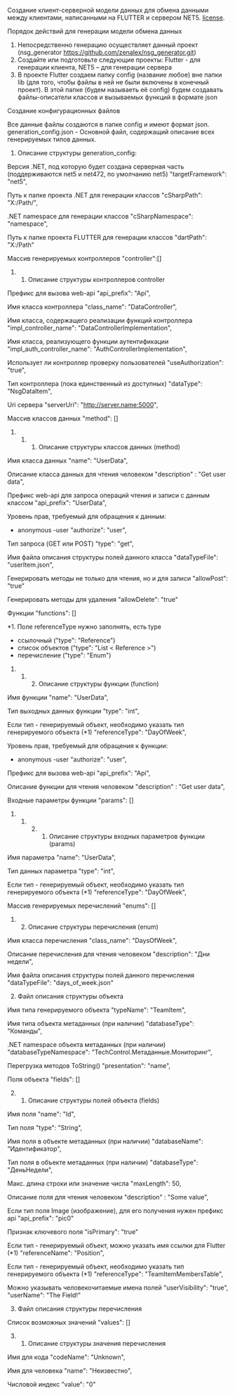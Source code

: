 Создание клиент-серверной модели данных для обмена данными между клиентами, написанными на FLUTTER и сервером NET5.
[license](https://github.com/dart-lang/stagehand/blob/master/LICENSE).


Порядок действий для генерации модели обмена данных

1.	Непосредственно генерацию осуществляет данный проект (nsg_generator https://github.com/zenalex/nsg_generator.git)
2.	Создайте или подготовьте следующие проекты: Flutter  - для генерации клиента, NET5 – для генерации сервера
3.	В проекте Flutter создаем папку сonfig (название любое) вне папки lib (для того, чтобы файлы в ней не были включены в конечный проект). В этой папке (будем называеть её config) будем создавать файлы-описатели классов и вызываемых функций в формате json



Создание конфигурационных файлов 

Все данные файлы создаются в папке config и имеют формат json.
generation_config.json - Основной файл, содержащий описание всех генерируемых типов данных.


1. Описание структуры generation_config:

Версия .NET, под которую будет создана серверная часть (поддерживаются net5 и net472, по умолчанию net5) 
"targetFramework": "net5",

Путь к папке проекта .NET для генерации классов
"cSharpPath": "X:/Path/",

.NET namespace для генерации классов
"cSharpNamespace": "namespace",

Путь к папке проекта FLUTTER для генерации классов
"dartPath": "X:/Path"

Массив генерируемых контроллеров
"controller":[]


1. 1. Описание структуры контроллеров controller

Префикс для вызова web-api
"api_prefix": "Api",

Имя класса контроллера
"class_name": "DataController",

Имя класса, содержащего реализации функций контроллера
"impl_controller_name": "DataControllerImplementation",

Имя класса, реализующего функции аутентификации
"impl_auth_controller_name": "AuthControllerImplementation",

Использует ли контроллер проверку пользователей
"useAuthorization": "true",

Тип контроллера (пока единственный из доступных)
"dataType": "NsgDataItem",

Uri сервера
"serverUri": "http://server.name:5000",

Массив классов данных
"method": []


1. 1. 1. Описание структуры классов данных (method)

Имя класса данных
"name": "UserData",

Описание класса данных для чтения человеком
"description" : "Get user data",

Префикс web-api для запроса операций чтения и записи с данным классом
"api_prefix": "UserData",

Уровень прав, требуемый для обращения к данным: 
- anonymous
-user
"authorize": "user",

Тип запроса (GET или POST)
"type": "get",

Имя файла описания структуры полей данного класса
"dataTypeFile": "userItem.json",

Генерировать методы не только для чтения, но и для записи
"allowPost": "true"

Генерировать методы для удаления
"allowDelete": "true"

Функции
"functions": []


*1.
Поле referenceType нужно заполнять, есть type
- ссылочный ("type": "Reference")
- список объектов ("type": "List < Reference >")
- перечисление ("type": "Enum")


1. 1. 2. Описание структуры функции (function)

Имя функции
"name": "UserData",

Тип выходных данных функции
"type": "int",

Если тип - генерируемый объект, необходимо указать тип генерируемого объекта (*1)
"referenceType": "DayOfWeek",

Уровень прав, требуемый для обращения к функции: 
- anonymous
-user
"authorize": "user",

Префикс для вызова web-api
"api_prefix": "Api",

Описание функции для чтения человеком
"description" : "Get user data",

Входные параметры функции
"params": []


1. 1. 2. 1. Описание структуры входных параметров функции (params)

Имя параметра
"name": "UserData",

Тип данных параметра
"type": "int",

Если тип - генерируемый объект, необходимо указать тип генерируемого объекта (*1)
"referenceType": "DayOfWeek",

Массив генерируемых перечислений
"enums": []


1. 2. Описание структуры перечисления (enum)

Имя класса перечисления
"class_name": "DaysOfWeek",

Описание перечисления для чтения человеком
"description": "Дни недели",

Имя файла описания структуры полей данного перечисления
"dataTypeFile": "days_of_week.json"



2. Файл описания структуры объекта

Имя типа генерируемого объекта
"typeName": "TeamItem",

Имя типа объекта метаданных (при наличии)
"databaseType": "Команды",

.NET namespace объекта метаданных (при наличии)
"databaseTypeNamespace": "TechControl.Метаданные.Мониторинг",

Перегрузка методов ToString()
"presentation": "name",

Поля объекта
"fields": []


2. 1. Описание структуры полей объекта (fields)

Имя поля
"name": "Id",

Тип поля
"type": "String",

Имя поля в объекте метаданных (при наличии)
"databaseName": "Идентификатор",

Тип поля в объекте метаданных (при наличии)
"databaseType": "ДеньНедели",

Макс. длина строки или значение числа
"maxLength": 50,

Описание поля для чтения человеком
"description" : "Some value",

Если тип поля Image (изображение), для его получения нужен префикс api
"api_prefix": "pic0"

Признак ключевого поля
"isPrimary": "true"

Если тип - генерируемый объект, можно указать имя ссылки для Flutter (*1)
"referenceName": "Position",

Если тип - генерируемый объект, необходимо указать тип генерируемого объекта (*1)
"referenceType": "TeamItemMembersTable",

Можно указывать человекочитаемые имена полей
"userVisibility": "true",
"userName": "The Field!"


3. Файл описания структуры перечисления

Список возможных значений
"values": []

3. 1. Описание структуры значения перечисления

Имя для кода
"codeName": "Unknown",

Имя для человека
"name": "Неизвестно",

Числовой индекс
"value": "0"
